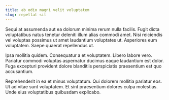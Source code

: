 ```yaml
---
title: ab odio magni velit voluptatem
slug: repellat sit
---
```


Sequi at assumenda aut ea dolorum minima rerum nulla facilis. Fugit dicta voluptatibus natus tenetur deleniti illum alias commodi amet. Nisi reiciendis vel voluptas possimus ut amet laudantium voluptates ut. Asperiores eum voluptatem. Saepe quaerat repellendus ut.

Ipsa mollitia quidem. Consequatur a et voluptatem. Libero labore vero. Pariatur commodi voluptas aspernatur ducimus eaque laudantium est dolor. Fuga excepturi provident dolore blanditiis perspiciatis praesentium est quo accusantium.

Reprehenderit in ea et minus voluptatum. Qui dolorem mollitia pariatur eos. Ut ad vitae sunt voluptatem. Et sint praesentium dolores culpa molestias. Unde eius voluptatibus quibusdam explicabo.
